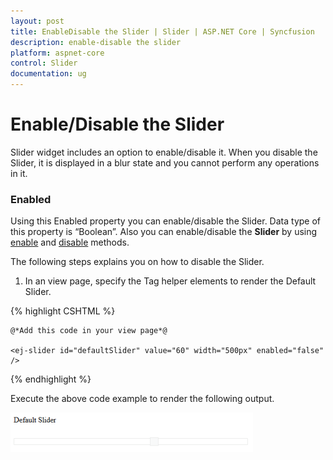 ```yaml
---
layout: post
title: EnableDisable the Slider | Slider | ASP.NET Core | Syncfusion
description: enable-disable the slider
platform: aspnet-core
control: Slider
documentation: ug
---
```


# Enable/Disable the Slider

Slider widget includes an option to enable/disable it. When you disable the Slider, it is displayed in a blur state and you cannot perform any operations in it.

### Enabled

Using this Enabled property you can enable/disable the Slider. Data type of this property is “Boolean”. Also you can enable/disable the **Slider** by using [enable](https://help.syncfusion.com/api/js/ejslider#methods:enable) and [disable](https://help.syncfusion.com/api/js/ejslider#methods:disable) methods.

The following steps explains you on how to disable the Slider.

1. In an view page, specify the Tag helper elements to render the Default Slider.

{% highlight CSHTML %}

    @*Add this code in your view page*@

    <ej-slider id="defaultSlider" value="60" width="500px" enabled="false" />

{% endhighlight %}

Execute the above code example to render the following output.

![](EnableDisable-the-Slider_images/EnableDisable-the-Slider_img1.png)